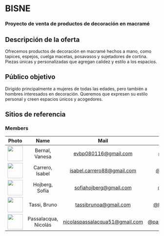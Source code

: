 # **BISNE**
### Proyecto de venta de productos de decoración en macramé

## **Descripción de la oferta**
Ofrecemos productos de decoración en macramé hechos a mano, como tapices, espejos, cuelga macetas, posavasos y sujetadores de cortina. Piezas únicas y personalizadas que agregan calidez y estilo a los espacios.

## **Público objetivo**
Dirigido principalmente a mujeres de todas las edades, pero también a hombres interesados en decoración. Queremos que expresen su estilo personal y creen espacios únicos y acogedores.

## **Sitios de referencia**

### Members

|Photo | Name  | Mail | Github
| :-----: | :-----: | :-----: | :-----: |
<img src="https://avatars.githubusercontent.com/u/105887654?v=4" height="50" width="50">| Bernal, Vanesa | evbp080116@gmail.com | [@evy32](https://github.com/evy32)
<img src="https://avatars.githubusercontent.com/u/132092838?v=4" height="50" width="50">| Carrero, Isabel | isabel.carrero88@gmail.com | [@isaCP14](https://github.com/isaCP14)
<img src="https://avatars.githubusercontent.com/u/90708856?v=4" height="50" width="50">| Hojberg, Sofía | sofiahojberg@gmail.com | [@sofihoj](https://github.com/sofihoj)
<img src="https://avatars.githubusercontent.com/u/101934692?v=4" height="50" width="50">| Tassi, Bruno | tassibrunoa@gmail.com | [@brunoat81](https://github.com/brunoat81)
<img src="https://avatars.githubusercontent.com/u/77762365?s=400&u=83da8bcaa88a45b540c6da0d0818753e5f6415a5&v=4" height="50" width="50">| Passalacqua, Nicolás | nicolaspassalacqua51@gmail.com | [@passalacqua51](https://github.com/passalacqua51)
